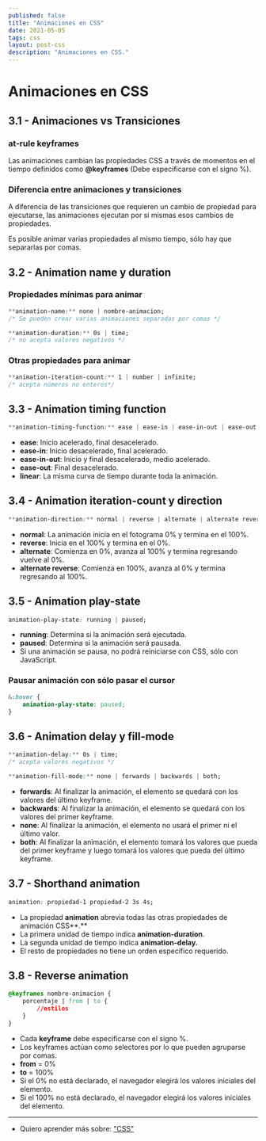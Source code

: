```yaml
---
published: false
title: "Animaciones en CSS"
date: 2021-05-05
tags: css
layout: post-css
description: "Animaciones en CSS."
---
```


# Animaciones en CSS

## 3.1 - Animaciones vs Transiciones

### at-rule keyframes

Las animaciones cambian las propiedades CSS a través de momentos en el tiempo definidos como **@keyframes** (Debe especificarse con el signo %).

### Diferencia entre animaciones y transiciones

A diferencia de las transiciones que requieren un cambio de propiedad para ejecutarse, las animaciones ejecutan por si mismas esos cambios de propiedades.

Es posible animar varias propiedades al mismo tiempo, sólo hay que separarlas por comas.

## 3.2 - Animation name y duration

### Propiedades mínimas para animar

```css
**animation-name:** none | nombre-animacion;
/* Se pueden crear varias animaciones separadas por comas */
```

```css
**animation-duration:** 0s | time;
/* no acepta valores negativos */
```

### Otras propiedades para animar

```css
**animation-iteration-count:** 1 | number | infinite;
/* acepta números no enteros*/
```

## 3.3 - Animation timing function

```css
**animation-timing-function:** ease | ease-in | ease-in-out | ease-out | linear | steps | cubic-bezier();
```

- **ease**: Inicio acelerado, final desacelerado.
- **ease-in**: Inicio desacelerado, final acelerado.
- **ease-in-out**: Inicio y final desacelerado, medio acelerado.
- **ease-out**: Final desacelerado.
- **linear**: La misma curva de tiempo durante toda la animación.

## 3.4 - Animation iteration-count y direction

```css
**animation-direction:** normal | reverse | alternate | alternate reverse;
```

- **normal**: La animación inicia en el fotograma 0% y termina en el 100%.
- **reverse**: Inicia en el 100% y termina en el 0%.
- **alternate**: Comienza en 0%, avanza al 100% y termina regresando vuelve al 0%.
- **alternate reverse**: Comienza en 100%, avanza al 0% y termina regresando al 100%.

## 3.5 - Animation play-state

```css
animation-play-state: running | paused;
```

- **running**: Determina si la animación será ejecutada.
- **paused**: Determina si la animación será pausada.
- Si una animación se pausa, no podrá reiniciarse con CSS, sólo con JavaScript.

### Pausar animación con sólo pasar el cursor

```css
&:hover {
	animation-play-state: paused;
}
```

## 3.6 - Animation delay y fill-mode

```css
**animation-delay:** 0s | time;
/* acepta valores negativos */
```

```css
**animation-fill-mode:** none | forwards | backwards | both;
```

- **forwards**: Al finalizar la animación, el elemento se quedará con los valores del último keyframe.
- **backwards**: Al finalizar la animación, el elemento se quedará con los valores del primer keyframe.
- **none**: Al finalizar la animación, el elemento no usará el primer ni el último valor.
- **both**: Al finalizar la animación, el elemento tomará los valores que pueda del primer keyframe y luego tomará los valores que pueda del último keyframe.

## 3.7 - Shorthand animation

```css
animation: propiedad-1 propiedad-2 3s 4s;
```

- La propiedad **animation** abrevia todas las otras propiedades de animación CSS**.**
- La primera unidad de tiempo indica **animation-duration**.
- La segunda unidad de tiempo indica **animation-delay.**
- El resto de propiedades no tiene un orden específico requerido.

## 3.8 - Reverse animation

```css
@keyframes nombre-animacion {
	porcentaje | from | to {
		//estilos
	}
}
```

- Cada **keyframe** debe especificarse con el signo %.
- Los keyframes actúan como selectores por lo que pueden agruparse por comas.
- **from** = 0%
- **to** = 100%
- Si el 0% no está declarado, el navegador elegirá los valores iniciales del elemento.
- Si el 100% no está declarado, el navegador elegirá los valores iniciales del elemento.

***

- Quiero aprender más sobre: ["CSS"](../00/css)
